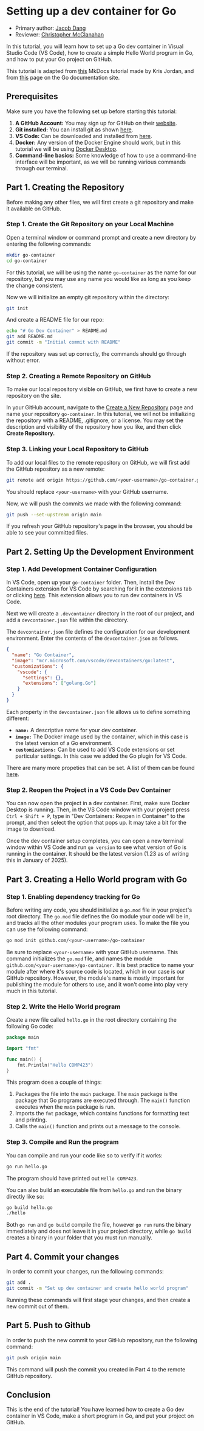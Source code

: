 # Setting up a dev container for Go

* Primary author: [Jacob Dang](https://github.com/jacobdang207)
* Reviewer: [Christopher McClanahan](https://github.com/chrmccl)

In this tutorial, you will learn how to set up a Go dev container in Visual Studio Code (VS Code), how to create a simple Hello World program in Go, and how to put your Go project on GitHub.

This tutorial is adapted from [this](https://comp423-25s.github.io/resources/MkDocs/tutorial/) MkDocs tutorial made by Kris Jordan, and from [this](https://go.dev/doc/tutorial/getting-started) page on the Go documentation site.

## Prerequisites
Make sure you have the following set up before starting this tutorial:

1. **A GitHub Account:** You may sign up for GitHub on their [website](https://github.com/).
2. **Git installed:** You can install git as shown [here](https://git-scm.com/book/en/v2/Getting-Started-Installing-Git).
3. **VS Code:** Can be downloaded and installed from [here](https://code.visualstudio.com/).
4. **Docker:** Any version of the Docker Engine should work, but in this tutorial we will be using [Docker Desktop](https://www.docker.com/products/docker-desktop).
5. **Command-line basics:** Some knowledge of how to use a command-line interface will be important, as we will be running various commands through our terminal.

## Part 1. Creating the Repository

Before making any other files, we will first create a git repository and make it available on GitHub.

### Step 1. Create the Git Repository on your Local Machine
Open a terminal window or command prompt and create a new directory by entering the following commands:
``` bash
mkdir go-container
cd go-container
```
For this tutorial, we will be using the name `go-container` as the name for our repository, but you may use any name you would like as long as you keep the change consistent.

Now we will initialize an empty git repository within the directory:

``` bash
git init
```
And create a README file for our repo: 

``` bash
echo "# Go Dev Container" > README.md
git add README.md
git commit -m "Initial commit with README"
```
If the repository was set up correctly, the commands should go through without error.

### Step 2. Creating a Remote Repository on GitHub
To make our local repository visible on GitHub, we first have to create a new repository on the site.

In your GitHub account, navigate to the [Create a New Repository](https://github.com/new) page and name your repository `go-container`. In this tutorial, we will not be initializing the repository with a README, .gitignore, or a license. You may set the description and visibility of the repository how you like, and then click **Create Repository.**

### Step 3. Linking your Local Repository to GitHub
To add our local files to the remote repository on GitHub, we will first add the GitHub repository as a new remote:
``` bash
git remote add origin https://github.com/<your-username>/go-container.git
```
You should replace `<your-username>` with your GitHub username.

Now, we will push the commits we made with the following command:
``` bash
git push --set-upstream origin main
```
If you refresh your GitHub repository's page in the browser, you should be able to see your committed files.

## Part 2. Setting Up the Development Environment
### Step 1. Add Development Container Configuration
In VS Code, open up your `go-container` folder. Then, install the Dev Containers extension for VS Code by searching for it in the extensions tab or clicking [here](https://marketplace.visualstudio.com/items?itemName=ms-vscode-remote.remote-containers). This extension allows you to run dev containers in VS Code.

Next we will create a `.devcontainer` directory in the root of our project, and add a `devcontainer.json` file within the directory.

The `devcontainer.json` file defines the configuration for our development environment. Enter the contents of the `devcontainer.json` as follows.

``` json title="devcontainer.json"
{
  "name": "Go Container",
  "image": "mcr.microsoft.com/vscode/devcontainers/go:latest",
  "customizations": {
    "vscode": {
      "settings": {},
      "extensions": ["golang.Go"]
    }
  }
}
```
Each property in the `devcontainer.json` file allows us to define something different:

* **`name:`** A descriptive name for your dev container.
* **`image:`** The Docker image used by the container, which in this case is the latest version of a Go environment.
* **`customizations:`** Can be used to add VS Code extensions or set particular settings. In this case we added the Go plugin for VS Code.

There are many more propeties that can be set. A list of them can be found [here](https://containers.dev/implementors/json_reference/).

### Step 2. Reopen the Project in a VS Code Dev Container
You can now open the project in a dev container. First, make sure Docker Desktop is running. Then, in the VS Code window with your project press `Ctrl + Shift + P`, type in "Dev Containers: Reopen in Container" to the prompt, and then select the option that pops up. It may take a bit for the image to download.

Once the dev container setup completes, you can open a new terminal window within VS Code and run `go version` to see what version of Go is running in the container. It should be the latest version (1.23 as of writing this in January of 2025).

## Part 3. Creating a Hello World program with Go
### Step 1. Enabling dependency tracking for Go
Before writing any code, you should initialize a `go.mod` file in your project's root directory. The `go.mod` file defines the Go module your code will be in, and tracks all the other modules your program uses. To make the file you can use the following command:
``` bash
go mod init github.com/<your-username>/go-container
```
Be sure to replace `<your-username>` with your GitHub username. This command initializes the `go.mod` file, and names the module `github.com/<your-username>/go-container.` It is best practice to name your module after where it's source code is located, which in our case is our GitHub repository. However, the module's name is mostly important for publishing the module for others to use, and it won't come into play very much in this tutorial.

### Step 2. Write the Hello World program
Create a new file called `hello.go` in the root directory containing the following Go code:
``` go title="hello.go"
package main

import "fmt"

func main() {
	fmt.Println("Hello COMP423")
}
```
This program does a couple of things:

1. Packages the file into the `main` package. The `main` package is the package that Go programs are executed through. The `main()` function executes when the `main` package is run.
2. Imports the `fmt` package, which contains functions for formatting text and printing.
3. Calls the `main()` function and prints out a message to the console.

### Step 3. Compile and Run the program
You can compile and run your code like so to verify if it works:

``` bash
go run hello.go
```
The program should have printed out `Hello COMP423`.

You can also build an executable file from `hello.go` and run the binary directly like so:
``` bash
go build hello.go
./hello
```
Both `go run` and `go build` compile the file, however `go run` runs the binary immediately and does not leave it in your project directory, while `go build` creates a binary in your folder that you must run manually. 

## Part 4. Commit your changes
In order to commit your changes, run the following commands:
``` bash
git add .
git commit -m "Set up dev container and create hello world program"
```
Running these commands will first stage your changes, and then create a new commit out of them.

## Part 5. Push to Github
In order to push the new commit to your GitHub repository, run the following command:
``` bash
git push origin main
```
This command will push the commit you created in Part 4 to the remote GitHub repository.

## Conclusion
This is the end of the tutorial! You have learned how to create a Go dev container in VS Code, make a short program in Go, and put your project on GitHub.